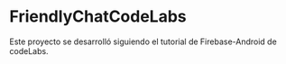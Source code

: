 # FriendlyChatCodeLabs
Este proyecto se desarrolló siguiendo el tutorial de Firebase-Android de codeLabs.
